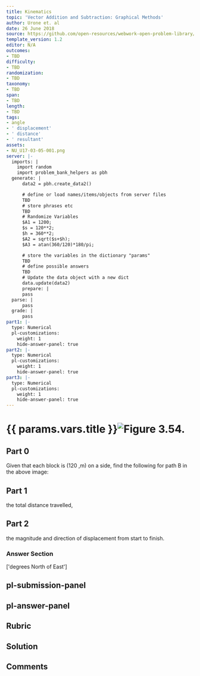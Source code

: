 ```yaml
---
title: Kinematics
topic: 'Vector Addition and Subtraction: Graphical Methods'
author: Urone et. al
date: 26 June 2018
source: https://github.com/open-resources/webwork-open-problem-library/tree/master/Contrib/BrockPhysics/College_Physics_Urone/3.Two_Dimensional_Kinematics/Addition_of_Velocities/NU_U17-03-05-002.pg
template_version: 1.2
editor: N/A
outcomes:
- TBD
difficulty:
- TBD
randomization:
- TBD
taxonomy:
- TBD
span:
- TBD
length:
- TBD
tags:
- angle
- ' displacement'
- ' distance'
- ' resultant'
assets:
- NU_U17-03-05-001.png
server: |-
  imports: |
    import random
    import problem_bank_helpers as pbh
  generate: |
      data2 = pbh.create_data2()

      # define or load names/items/objects from server files
      TBD
      # store phrases etc
      TBD
      # Randomize Variables
      $A1 = 1200;
      $s = 120**2;
      $h = 360**2;
      $A2 = sqrt($s+$h);
      $A3 = atan(360/120)*180/pi;

      # store the variables in the dictionary "params"
      TBD
      # define possible answers
      TBD
      # Update the data object with a new dict
      data.update(data2)
      prepare: |
      pass
  parse: |
      pass
  grade: |
      pass
part1: |-
  type: Numerical
  pl-customizations:
    weight: 1
    hide-answer-panel: true
part2: |-
  type: Numerical
  pl-customizations:
    weight: 1
    hide-answer-panel: true
part3: |-
  type: Numerical
  pl-customizations:
    weight: 1
    hide-answer-panel: true
---
```


# {{ params.vars.title }}![Figure 3.54.](NU_U17-03-05-001.png)

## Part 0 
Given that each block is (120 ,m) on a side, find the following for path B in the above image: 
## Part 1 
the total distance travelled, 
## Part 2 
the magnitude and direction of displacement from start to finish. 


### Answer Section 
['degrees North of East']

## pl-submission-panel 


## pl-answer-panel 


## Rubric 


## Solution 


## Comments 


